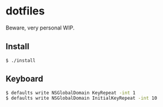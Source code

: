# dotfiles

Beware, very personal WIP.

## Install

```
$ ./install
```

## Keyboard

```sh
$ defaults write NSGlobalDomain KeyRepeat -int 1        
$ defaults write NSGlobalDomain InitialKeyRepeat -int 10
```
